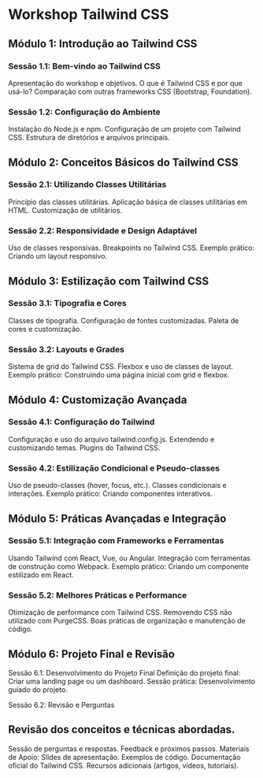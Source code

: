 # Workshop Tailwind CSS

## Módulo 1: Introdução ao Tailwind CSS

### Sessão 1.1: Bem-vindo ao Tailwind CSS

Apresentação do workshop e objetivos.
O que é Tailwind CSS e por que usá-lo?
Comparação com outras frameworks CSS (Bootstrap, Foundation).

### Sessão 1.2: Configuração do Ambiente

Instalação do Node.js e npm.
Configuração de um projeto com Tailwind CSS.
Estrutura de diretórios e arquivos principais.

## Módulo 2: Conceitos Básicos do Tailwind CSS

### Sessão 2.1: Utilizando Classes Utilitárias

Princípio das classes utilitárias.
Aplicação básica de classes utilitárias em HTML.
Customização de utilitários.

### Sessão 2.2: Responsividade e Design Adaptável

Uso de classes responsivas.
Breakpoints no Tailwind CSS.
Exemplo prático: Criando um layout responsivo.

## Módulo 3: Estilização com Tailwind CSS

### Sessão 3.1: Tipografia e Cores

Classes de tipografia.
Configuração de fontes customizadas.
Paleta de cores e customização.

### Sessão 3.2: Layouts e Grades

Sistema de grid do Tailwind CSS.
Flexbox e uso de classes de layout.
Exemplo prático: Construindo uma página inicial com grid e flexbox.

## Módulo 4: Customização Avançada

### Sessão 4.1: Configuração do Tailwind

Configuração e uso do arquivo tailwind.config.js.
Extendendo e customizando temas.
Plugins do Tailwind CSS.

### Sessão 4.2: Estilização Condicional e Pseudo-classes

Uso de pseudo-classes (hover, focus, etc.).
Classes condicionais e interações.
Exemplo prático: Criando componentes interativos.

## Módulo 5: Práticas Avançadas e Integração

### Sessão 5.1: Integração com Frameworks e Ferramentas

Usando Tailwind com React, Vue, ou Angular.
Integração com ferramentas de construção como Webpack.
Exemplo prático: Criando um componente estilizado em React.

### Sessão 5.2: Melhores Práticas e Performance

Otimização de performance com Tailwind CSS.
Removendo CSS não utilizado com PurgeCSS.
Boas práticas de organização e manutenção de código.

## Módulo 6: Projeto Final e Revisão

Sessão 6.1: Desenvolvimento do Projeto Final
Definição do projeto final: Criar uma landing page ou um dashboard.
Sessão prática: Desenvolvimento guiado do projeto.

Sessão 6.2: Revisão e Perguntas

## Revisão dos conceitos e técnicas abordadas.

Sessão de perguntas e respostas.
Feedback e próximos passos.
Materiais de Apoio:
Slides de apresentação.
Exemplos de código.
Documentação oficial do Tailwind CSS.
Recursos adicionais (artigos, vídeos, tutoriais).

